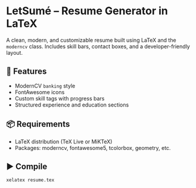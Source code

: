 # LetSumé – Resume Generator in LaTeX

A clean, modern, and customizable resume built using LaTeX and the `moderncv` class. Includes skill bars, contact boxes, and a developer-friendly layout.

## 📄 Features
- ModernCV `banking` style
- FontAwesome icons
- Custom skill tags with progress bars
- Structured experience and education sections

## 📦 Requirements
- LaTeX distribution (TeX Live or MiKTeX)
- Packages: moderncv, fontawesome5, tcolorbox, geometry, etc.

## ▶️ Compile
```bash
xelatex resume.tex
